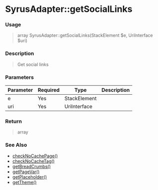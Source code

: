 
# SyrusAdapter::getSocialLinks 

### Usage

> array SyrusAdapter::getSocialLinks(StackElement $e, UriInterface $uri)

### Description

> Get social links

### Parameters

Parameter | Required | Type | Description
------------- |------------- |------------- |------------- 
e | Yes | StackElement |
uri | Yes | UriInterface |

### Return
> array 
### See Also

* [checkNoCachePage()](checknocachepage.md)
* [checkNoCacheTag()](checknocachetag.md)
* [getBreadCrumbs()](getbreadcrumbs.md)
* [getPageVar()](getpagevar.md)
* [getPlaceholder()](getplaceholder.md)
* [getTheme()](gettheme.md)



